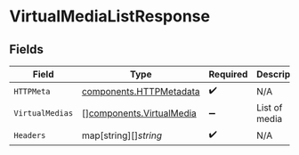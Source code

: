 # VirtualMediaListResponse


## Fields

| Field                                                                | Type                                                                 | Required                                                             | Description                                                          |
| -------------------------------------------------------------------- | -------------------------------------------------------------------- | -------------------------------------------------------------------- | -------------------------------------------------------------------- |
| `HTTPMeta`                                                           | [components.HTTPMetadata](../../models/components/httpmetadata.md)   | :heavy_check_mark:                                                   | N/A                                                                  |
| `VirtualMedias`                                                      | [][components.VirtualMedia](../../models/components/virtualmedia.md) | :heavy_minus_sign:                                                   | List of media                                                        |
| `Headers`                                                            | map[string][]*string*                                                | :heavy_check_mark:                                                   | N/A                                                                  |